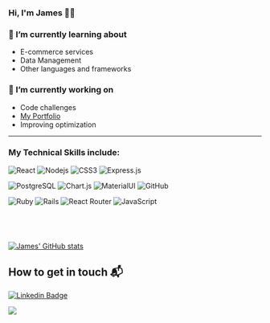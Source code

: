 ### Hi, I'm James &#128075;&#127998;
<!-- a Software Engineer, educator, and DPT from Maryland &#128214; -->


### 🌱 I’m currently learning about 
- E-commerce services
- Data Management
- Other languages and frameworks

### 🔭 I’m currently working on
- Code challenges
- [My Portfolio](https://www.jamescode.dev/)
- Improving optimization



<hr>

<!-- [![Top Langs](https://github-readme-stats.vercel.app/api/top-langs/?username=JamesHoggardDev&layout=compact)](https://github.com/JamesHoggardDev) -->


<!-- 
## <br />
 -->

### My Technical Skills include:
![React](https://img.shields.io/badge/react%20-%2320232a.svg?&style=for-the-badge&logo=react&logoColor=%2361DAFB)
![Nodejs](https://img.shields.io/badge/node.js%20-%2343853D.svg?&style=for-the-badge&logo=node.js&logoColor=white)
![CSS3](https://img.shields.io/badge/css3-%231572B6.svg?style=for-the-badge&logo=css3&logoColor=white)
<img alt="Express.js" src="https://img.shields.io/badge/express.js-%23404d59.svg?style=for-the-badge&logo=express&logoColor=%2361DAFB"/>

![PostgreSQL](https://img.shields.io/badge/postgres-%23316192.svg?&style=for-the-badge&logo=postgresql&logoColor=white)
![Chart.js](https://img.shields.io/badge/chart.js-F5788D.svg?style=for-the-badge&logo=chart.js&logoColor=white)
![MaterialUI](https://img.shields.io/badge/material%20ui%20-%230081CB.svg?&style=for-the-badge&logo=material-ui&logoColor=white)
![GitHub](https://img.shields.io/badge/github%20-%23121011.svg?&style=for-the-badge&logo=github&logoColor=white)

![Ruby](https://img.shields.io/badge/ruby-%23CC342D.svg?&style=for-the-badge&logo=ruby&logoColor=white)
![Rails](https://img.shields.io/badge/rails%20-%23CC0000.svg?&style=for-the-badge&logo=ruby-on-rails&logoColor=white)
![React Router](https://img.shields.io/badge/React_Router-CA4245?style=for-the-badge&logo=react-router&logoColor=white)
![JavaScript](https://img.shields.io/badge/javascript%20-%23323330.svg?&style=for-the-badge&logo=javascript&logoColor=%23F7DF1E)

## <br />



<!--
**JamesHoggardDev/JamesHoggardDev** is a ✨ _special_ ✨ repository because its `README.md` (this file) appears on your GitHub profile.

Here are some ideas to get you started:

- 🔭 I’m currently working on ...
- 🌱 I’m currently learning ...
- 👯 I’m looking to collaborate on ...
- 🤔 I’m looking for help with ...
- 💬 Ask me about ...
- 📫 How to reach me: ...
- 😄 Pronouns: ...
- ⚡ Fun fact: Though I am still an entry level engineer I have found a niche in debugging.
-->

[![James' GitHub stats](https://github-readme-stats.vercel.app/api?username=JamesHoggardDev&show_icons=true&theme=highcontrast)](https://github.com/JamesHoggardDev)

## How to get in touch 📬
[![Linkedin Badge](https://img.shields.io/badge/-James_Hoggard-blue?style=flat-square&logo=Linkedin&logoColor=white&link=https://www.linkedin.com/in/james-hoggard/)](https://www.linkedin.com/in/james-hoggard/)
<!-- 
![visitors](https://visitor-badge.glitch.me/badge?page_id=page.id&left_color=black&right_color=blue) -->
![](https://komarev.com/ghpvc/?username=JamesHoggardDev)






                
